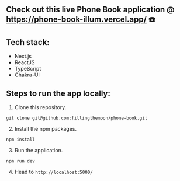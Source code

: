 ## Check out this live Phone Book application @ https://phone-book-illum.vercel.app/ ☎️

## Tech stack:
- Next.js
- ReactJS
- TypeScript
- Chakra-UI

## Steps to run the app locally:
1. Clone this repository.
```
git clone git@github.com:fillingthemoon/phone-book.git
```
2. Install the npm packages.
```
npm install
```
3. Run the application.
```
npm run dev
```
4. Head to `http://localhost:5000/`